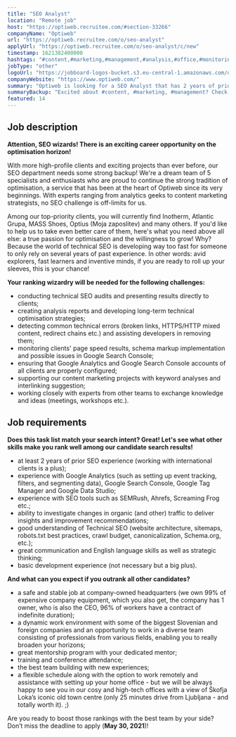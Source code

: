 ```yaml
---
title: "SEO Analyst"
location: "Remote job"
host: "https://optiweb.recruitee.com/#section-33266"
companyName: "Optiweb"
url: "https://optiweb.recruitee.com/o/seo-analyst"
applyUrl: "https://optiweb.recruitee.com/o/seo-analyst/c/new"
timestamp: 1621382400000
hashtags: "#content,#marketing,#management,#analysis,#office,#monitoring,#English"
jobType: "other"
logoUrl: "https://jobboard-logos-bucket.s3.eu-central-1.amazonaws.com/optiweb"
companyWebsite: "https://www.optiweb.com/"
summary: "Optiweb is looking for a SEO Analyst that has 2 years of prior SEO experience."
summaryBackup: "Excited about #content, #marketing, #management? Check out this job post!"
featured: 14
---
```


## Job description

**Attention, SEO wizards! There is an exciting career opportunity on the optimisation horizon!**

With more high-profile clients and exciting projects than ever before, our SEO department needs some strong backup! We're a dream team of 5 specialists and enthusiasts who are proud to continue the strong tradition of optimisation, a service that has been at the heart of Optiweb since its very beginnings. With experts ranging from analytics geeks to content marketing strategists, no SEO challenge is off-limits for us.

Among our top-priority clients, you will currently find Inotherm, Atlantic Grupa, MASS Shoes, Optius (Moja zaposlitev) and many others. If you'd like to help us to take even better care of them, here's what you need above all else: a true passion for optimisation and the willingness to grow! Why? Because the world of technical SEO is developing way too fast for someone to only rely on several years of past experience. In other words: avid explorers, fast learners and inventive minds, if you are ready to roll up your sleeves, this is your chance!

**Your ranking wizardry will be needed for the following challenges:**

*   conducting technical SEO audits and presenting results directly to clients;
*   creating analysis reports and developing long-term technical optimisation strategies;
*   detecting common technical errors (broken links, HTTPS/HTTP mixed content, redirect chains etc.) and assisting developers in removing them;
*   monitoring clients' page speed results, schema markup implementation and possible issues in Google Search Console;
*   ensuring that Google Analytics and Google Search Console accounts of all clients are properly configured;
*   supporting our content marketing projects with keyword analyses and interlinking suggestion;
*   working closely with experts from other teams to exchange knowledge and ideas (meetings, workshops etc.).

## Job requirements

**Does this task list match your search intent? Great! Let's see what other skills make you rank well among our candidate search results!**

*   at least 2 years of prior SEO experience (working with international clients is a plus);
*   experience with Google Analytics (such as setting up event tracking, filters, and segmenting data), Google Search Console, Google Tag Manager and Google Data Studio;
*   experience with SEO tools such as SEMRush, Ahrefs, Screaming Frog etc.;
*   ability to investigate changes in organic (and other) traffic to deliver insights and improvement recommendations;
*   good understanding of Technical SEO (website architecture, sitemaps, robots.txt best practices, crawl budget, canonicalization, Schema.org, etc.);
*   great communication and English language skills as well as strategic thinking;
*   basic development experience (not necessary but a big plus).

**And what can you expect if you outrank all other candidates?**

*   a safe and stable job at company-owned headquarters (we own 99% of expensive company equipment, which you also get, the company has 1 owner, who is also the CEO, 96% of workers have a contract of indefinite duration);
*   a dynamic work environment with some of the biggest Slovenian and foreign companies and an opportunity to work in a diverse team consisting of professionals from various fields, enabling you to really broaden your horizons;
*   great mentorship program with your dedicated mentor;
*   training and conference attendance;
*   the best team building with new experiences;
*   a flexible schedule along with the option to work remotely and assistance with setting up your home office - but we will be always happy to see you in our cosy and high-tech offices with a view of Škofja Loka’s iconic old town centre (only 25 minutes drive from Ljubljana - and totally worth it). ;)

Are you ready to boost those rankings with the best team by your side? Don’t miss the deadline to apply (**May 30, 2021**)!
